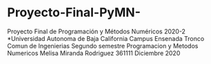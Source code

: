 # Proyecto-Final-PyMN-
Proyecto Final de Programación y Métodos Numéricos 2020-2  
*Universidad Autonoma de Baja California
Campus Ensenada
Tronco Comun de Ingenierias
Segundo semestre
Programacion y Metodos Numericos
Melisa Miranda Rodriguez
361111
Diciembre 2020

